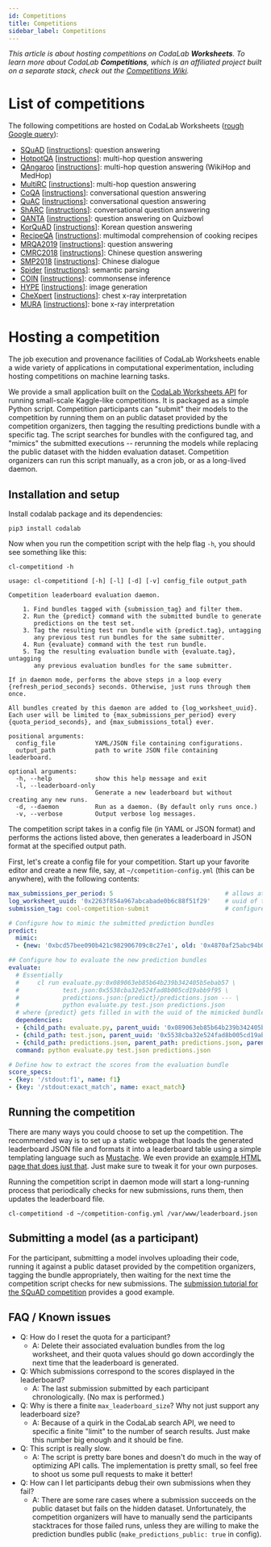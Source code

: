 ```yaml
---
id: Competitions
title: Competitions
sidebar_label: Competitions
---
```


_This article is about hosting competitions on CodaLab **Worksheets**. To learn
more about CodaLab **Competitions**, which is an affiliated project built on a
separate stack, check out the [Competitions
Wiki](https://github.com/codalab/codalab-competitions/wiki)._

# List of competitions

The following competitions are hosted on CodaLab Worksheets ([rough Google query](https://www.google.com/search?q=codalab+submission+leaderboard+site%3Aworksheets.codalab.org%2Fworksheets)):

- [SQuAD](https://stanford-qa.com/) [[instructions](https://worksheets.codalab.org/worksheets/0x8212d84ca41c4150b555a075b19ccc05/)]: question answering
- [HotpotQA](https://hotpotqa.github.io/) [[instructions](https://worksheets.codalab.org/worksheets/0xa8718c1a5e9e470e84a7d5fb3ab1dde2/)]: multi-hop question answering
- [QAngaroo](http://qangaroo.cs.ucl.ac.uk/) [[instructions](https://worksheets.codalab.org/worksheets/0x9acb78d24d454203ae197439130def65/)]: multi-hop question answering (WikiHop and MedHop)
- [MultiRC](http://cogcomp.org/multirc/) [[instructions](https://worksheets.codalab.org/worksheets/0x55757d643dde4692b9b515575e45487e/)]: multi-hop question answering
- [CoQA](https://stanfordnlp.github.io/coqa/) [[instructions](https://github.com/stanfordnlp/coqa-baselines/blob/master/codalab.md)]: conversational question answering
- [QuAC](https://quac.ai/) [[instructions](https://worksheets.codalab.org/worksheets/0x6c09e167a1884d359b171e13b80b95d3/)]: conversational question answering
- [ShARC](https://sharc-data.github.io/) [[instructions](https://worksheets.codalab.org/worksheets/0xcd87fe339fa2493aac9396a3a27bbae8/)]: conversational question answering
- [QANTA](https://pinafore.github.io/qanta-leaderboard/) [[instructions](https://worksheets.codalab.org/worksheets/0x2f5d8362ba434c578e455a6344513e9b/)]: question answering on Quizbowl
- [KorQuAD](https://korquad.github.io/) [[instructions](https://worksheets.codalab.org/worksheets/0x7b06f2ebd0584748a3a281018e7d19b0/)]: Korean question answering
- [RecipeQA](https://hucvl.github.io/recipeqa/) [[instructions](https://worksheets.codalab.org/worksheets/0x44226bd1e87546f1bdaea162090c4a7d/)]: multimodal comprehension of cooking recipes
- [MRQA2019](https://mrqa.github.io/shared/) [[instructions](https://worksheets.codalab.org/worksheets/0x926e37ac8b4941f793bf9b9758cc01be/)]: question answering
- [CMRC2018](https://hfl-rc.github.io/cmrc2018/submission/) [[instructions](https://worksheets.codalab.org/worksheets/0x96f61ee5e9914aee8b54bd11e66ec647)]: Chinese question answering
- [SMP2018](https://smp2018ecdt.github.io/Leader-board/) [[instructions](https://worksheets.codalab.org/worksheets/0x1a7d7d33243c476984ff3d151c4977d4)]: Chinese dialogue
- [Spider](https://yale-lily.github.io/spider) [[instructions](https://worksheets.codalab.org/worksheets/0x10cf3ba43d784d77a5fc62a50b96f1e2)]: semantic parsing
- [COIN](https://coinnlp.github.io/) [[instructions](https://worksheets.codalab.org/worksheets/0x683ccf06dbe34c0384465f861020f917/)]: commonsense inference
- [HYPE](https://hype.stanford.edu/) [[instructions](https://worksheets.codalab.org/worksheets/0xcd8c3390ab394a50b047ee86a9f84fa0/)]: image generation
- [CheXpert](https://stanfordmlgroup.github.io/competitions/chexpert/) [[instructions](https://worksheets.codalab.org/worksheets/0x693b0063ee504702b21f94ffb2d99c6d/)]: chest x-ray interpretation
- [MURA](https://stanfordmlgroup.github.io/competitions/mura/) [[instructions](https://worksheets.codalab.org/worksheets/0x42dda565716a4ee08d61f0a23656d8c0/)]: bone x-ray interpretation

# Hosting a competition

The job execution and provenance facilities of CodaLab Worksheets enable a wide variety of applications in computational experimentation, including hosting competitions on machine learning tasks.

We provide a small application built on the [CodaLab Worksheets API](REST-API-Reference.md) for running small-scale Kaggle-like competitions. It is packaged as a simple Python script. Competition participants can "submit" their models to the competition by running them on an public dataset provided by the competition organizers, then tagging the resulting predictions bundle with a specific tag. The script searches for bundles with the configured tag, and "mimics" the submitted executions -- rerunning the models while replacing the public dataset with the hidden evaluation dataset. Competition organizers can run this script manually, as a cron job, or as a long-lived daemon.

## Installation and setup

Install codalab package and its dependencies:

    pip3 install codalab

Now when you run the competition script with the help flag `-h`, you should see something like this:

    cl-competitiond -h

    usage: cl-competitiond [-h] [-l] [-d] [-v] config_file output_path

    Competition leaderboard evaluation daemon.

        1. Find bundles tagged with {submission_tag} and filter them.
        2. Run the {predict} command with the submitted bundle to generate
           predictions on the test set.
        3. Tag the resulting test run bundle with {predict.tag}, untagging
           any previous test run bundles for the same submitter.
        4. Run {evaluate} command with the test run bundle.
        5. Tag the resulting evaluation bundle with {evaluate.tag}, untagging
           any previous evaluation bundles for the same submitter.

    If in daemon mode, performs the above steps in a loop every
    {refresh_period_seconds} seconds. Otherwise, just runs through them once.

    All bundles created by this daemon are added to {log_worksheet_uuid}.
    Each user will be limited to {max_submissions_per_period} every
    {quota_period_seconds}, and {max_submissions_total} ever.

    positional arguments:
      config_file           YAML/JSON file containing configurations.
      output_path           path to write JSON file containing leaderboard.

    optional arguments:
      -h, --help            show this help message and exit
      -l, --leaderboard-only
                            Generate a new leaderboard but without creating any new runs.
      -d, --daemon          Run as a daemon. (By default only runs once.)
      -v, --verbose         Output verbose log messages.

The competition script takes in a config file (in YAML or JSON format) and performs the actions
listed above, then generates a leaderboard in JSON format at the specified output path.

First, let's create a config file for your competition. Start up your favorite editor and create
a new file, say, at `~/competition-config.yml` (this can be anywhere), with the following contents:

```yaml
max_submissions_per_period: 5                               # allows at most 5 submissions per user per period, where period is 24 hours by default
log_worksheet_uuid: '0x2263f854a967abcabade0b6c88f51f29'    # uuid of the worksheet to create new run bundles in
submission_tag: cool-competition-submit                     # configure the tag that participants use to submit to the competition

# Configure how to mimic the submitted prediction bundles
predict:
  mimic:
  - {new: '0xbcd57bee090b421c982906709c8c27e1', old: '0x4870af25abc94b0687a1927fcec66392'}  # replace `old` bundle with `new` bundle

## Configure how to evaluate the new prediction bundles
evaluate:
  # Essentially
  #     cl run evaluate.py:0x089063eb85b64b239b342405b5ebab57 \
  #            test.json:0x5538cba32e524fad8b005cd19abb9f95 \
  #            predictions.json:{predict}/predictions.json --- \
  #            python evaluate.py test.json predictions.json
  # where {predict} gets filled in with the uuid of the mimicked bundle above.
  dependencies:
  - {child_path: evaluate.py, parent_uuid: '0x089063eb85b64b239b342405b5ebab57'}
  - {child_path: test.json, parent_uuid: '0x5538cba32e524fad8b005cd19abb9f95'}
  - {child_path: predictions.json, parent_path: predictions.json, parent_uuid: '{predict}'}
  command: python evaluate.py test.json predictions.json

# Define how to extract the scores from the evaluation bundle
score_specs:
- {key: '/stdout:f1', name: f1}
- {key: '/stdout:exact_match', name: exact_match}
```

## Running the competition

There are many ways you could choose to set up the competition. The recommended way is to set up a static webpage that loads the generated leaderboard JSON file and formats it into a leaderboard table using a simple templating language such as [Mustache](https://mustache.github.io/). We even provide an [example HTML page that does just that](https://github.com/codalab/codalab-cli/blob/ecbc9146918415b3a53d1e61dc8c9c9185cc10ba/scripts/leaderboard.html). Just make sure to tweak it for your own purposes.

Running the competition script in daemon mode will start a long-running process that periodically checks for new submissions, runs them, then updates the leaderboard file.

    cl-competitiond -d ~/competition-config.yml /var/www/leaderboard.json

## Submitting a model (as a participant)

For the participant, submitting a model involves uploading their code, running it against a public dataset provided by the competition organizers, tagging the bundle appropriately, then waiting for the next time the competition script checks for new submissions. The [submission tutorial for the SQuAD competition](https://worksheets.codalab.org/worksheets/0x8403d867f9a3444685c344f4f0bc8d34/) provides a good example.

## FAQ / Known issues

* Q: How do I reset the quota for a participant?
  * A: Delete their associated evaluation bundles from the log worksheet, and their quota values should go down accordingly the next time that the leaderboard is generated.
* Q: Which submissions correspond to the scores displayed in the leaderboard?
  * A: The last submission submitted by each participant chronologically. (No max is performed.)
* Q: Why is there a finite `max_leaderboard_size`? Why not just support any leaderboard size?
  * A: Because of a quirk in the CodaLab search API, we need to specific a finite "limit" to the number of search results. Just make this number big enough and it should be fine.
* Q: This script is really slow.
  * A: The script is pretty bare bones and doesn't do much in the way of optimizing API calls. The implementation is pretty small, so feel free to shoot us some pull requests to make it better!
* Q: How can I let participants debug their own submissions when they fail?
  * A: There are some rare cases where a submission succeeds on the public dataset but fails on the hidden dataset. Unfortunately, the competition organizers will have to manually send the participants stacktraces for those failed runs, unless they are willing to make the prediction bundles public (`make_predictions_public: true` in config).
